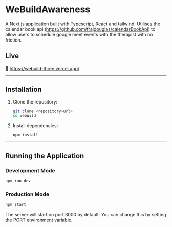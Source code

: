 # WeBuildAwareness

A Next.js application built with Typescript, React and tailwind. Utilises the calendar book api (https://github.com/frajdouglas/calendarBookApi) to allow users to schedule google meet events with the therapist with no friction.

## **Live**

🚀 https://webuild-three.vercel.app/

---

## **Installation**
1. Clone the repository:
   ```bash
   git clone <repository-url>
   cd webuild
   ```
2. Install dependencies:
   ```bash
   npm install
   ```

---

## **Running the Application**

### Development Mode
```bash
npm run dev
```

### Production Mode
```bash
npm start
```

The server will start on port 3000 by default. You can change this by setting the PORT environment variable.